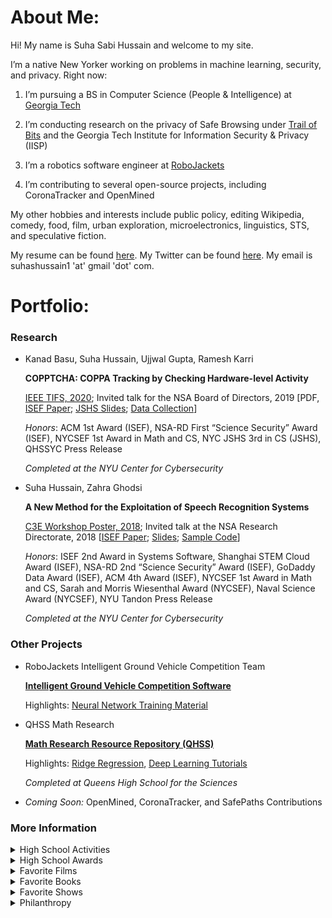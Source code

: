 # About Me:

Hi! My name is Suha Sabi Hussain and welcome to my site. 

I’m a native New Yorker working on problems in machine learning, security, and privacy. Right now: 

1. I’m pursuing a BS in Computer Science (People & Intelligence) at [Georgia Tech](https://cc.gatech.edu/)

2. I’m conducting research on the privacy of Safe Browsing under [Trail of Bits](https://www.trailofbits.com/) and the Georgia Tech Institute for Information Security & Privacy (IISP)

3. I’m a robotics software engineer at [RoboJackets](https://robojackets.org/teams/intelligent-ground-vehicle-competition/)

4. I’m contributing to several open-source projects, including CoronaTracker and OpenMined 

My other hobbies and interests include public policy, editing Wikipedia, comedy, food, film, urban exploration, microelectronics, linguistics, STS, and speculative fiction. 

My resume can be found [here](https://sshussain.me/SH_R.pdf). My Twitter can be found [here](https://twitter.com/suhackerr). My email is suhashussain1 'at' gmail 'dot' com.

# Portfolio:

### Research
+ Kanad Basu, Suha Hussain, Ujjwal Gupta, Ramesh Karri 

   **COPPTCHA: COPPA Tracking by Checking Hardware-level Activity** 
   
   [IEEE TIFS, 2020](https://ieeexplore.ieee.org/xpl/RecentIssue.jsp?punumber=10206); Invited talk for the NSA Board of Directors, 2019 [PDF, [ISEF Paper](https://drive.google.com/file/d/1IKWQ72VcVUSOioZ19B6X3CemOhZKAsFo/view); [JSHS Slides](https://docs.google.com/presentation/d/1XsHg5j47Ob5W22Fz3rVa4eiA4QDxG_LS0D_g0-SD2hw/edit?usp=sharing); [Data Collection](https://github.com/suhacker1/hpc-a)]
   
   *Honors*: ACM 1st Award (ISEF), NSA-RD First “Science Security” Award (ISEF), NYCSEF 1st Award in Math and CS, NYC JSHS 3rd in CS (JSHS), QHSSYC Press Release
   
   *Completed at the NYU Center for Cybersecurity*
   
+ Suha Hussain, Zahra Ghodsi 

   **A New Method for the Exploitation of Speech Recognition Systems** 
   
   [C3E Workshop Poster, 2018](https://cps-vo.org/node/55909); Invited talk at the NSA Research Directorate, 2018 [[ISEF Paper](https://drive.google.com/file/d/1ByrSzbkMNXoF-iJ1uwdhpyixC0_7D1Wy/view); [Slides](https://docs.google.com/presentation/d/1JxGNaqcpdKTIlk0w19AA_vlWDoO95H_7zL3ooscUGj8/edit?usp=sharing); [Sample Code](https://github.com/suhacker1/phonetic-classification)]
   
   *Honors*: ISEF 2nd Award in Systems Software, Shanghai STEM Cloud Award (ISEF), NSA-RD 2nd “Science Security” Award (ISEF), GoDaddy Data Award (ISEF), ACM 4th Award (ISEF), NYCSEF 1st Award in Math and CS, Sarah and Morris Wiesenthal Award (NYCSEF), Naval Science Award (NYCSEF), NYU Tandon Press Release 
   
   *Completed at the NYU Center for Cybersecurity*

### Other Projects 

+ RoboJackets Intelligent Ground Vehicle Competition Team 

  **[Intelligent Ground Vehicle Competition Software](https://github.com/RoboJackets/igvc-software)**
  
  Highlights: [Neural Network Training Material](https://github.com/RoboJackets/nn-training)
  
+ QHSS Math Research

  **[Math Research Resource Repository (QHSS)](https://github.com/jchen42703/MathResearchQHSS)**
  
  Highlights: [Ridge Regression](https://github.com/jchen42703/MathResearchQHSS/tree/master/Ridge_Regression_for_Prostitution), [Deep Learning Tutorials](https://github.com/jchen42703/MathResearchQHSS/tree/master/tutorials)
  
  *Completed at Queens High School for the Sciences*
  
+ *Coming Soon:* OpenMined, CoronaTracker, and SafePaths Contributions
  
### More Information 

<details>
<summary> High School Activities</summary>
  <p> I graduated from Queens High School for the Sciences, a specialized STEM high school in NYC,  in June 2019.  There, I was the Chief Trainer (Head TA) for QHSS Math Research, the CTO of STEMinism, the founder and captain of the robotics team, the founder and captain of Team Cyber and the Da Vinci Experiment, and a member of Urban Sketchers. </p>
</details>

<details>
<summary> High School Awards</summary>
  <p> NY State Senate Youth Leadership Recognition. Principal's Honor Roll/List. GW Award for Excellence in STEM. Silver Medal for Excellence in English. UFT Certificate of Merit for CS Applications. Math Research Award. Awards for AP Statistics, US, and World History.  ED Certificate for Excellence in Reading. Joseph E. Collins Scholarship. </p>
</details>

<details>
<summary> Favorite Films</summary>
  <p> The Prestige. Snowpiercer. The Imitation Game. Parasite. </p>
</details>

<details>
<summary> Favorite Books</summary>
  <p> Snow Crash. The Information: A History, A Theory, A Flood. The Crying of Lot 49. Ender’s Game. </p>
</details>

<details>
<summary> Favorite Shows</summary>
  <p> Saturday Night Live. One Day at a Time.  </p>
</details>

<details>
<summary> Philanthropy </summary>
  <p> If you can, I would recommend donating to <a href="https://bit.ly/2Jf7wEr">NYC Makers vs. COVID</a>,<a href="https://www.thelifeyoucansave.org/"> the Life You Can Save (GiveDirectly, D-Rev, Evidence Action)</a>,<a href="https://bit.ly/3apaAcU"> the Intercept</a>, <a href="https://www.societyforscience.org/get-involved-individual/donate/"> the Society for Science and the Public (or your local ISEF-affiliated fair)</a>, <a href="https://couragetochangepac.org/"> the Courage to Change PAC (affiliated with AOC)</a>, <a href="https://en.wikipedia.org/wiki/Main_Page"> Wikipedia</a>, or <a href="https://donate.torproject.org/"> the Tor project</a>.

</p>
</details>
